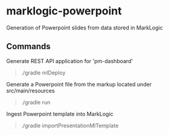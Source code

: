# marklogic-powerpoint
Generation of Powerpoint slides from data stored in MarkLogic

## Commands

Generate REST API application for 'pm-dashboard'
 > ./gradle mlDeploy 

Generate a Powerpoint file from the markup located under src/main/resources
 > ./gradle run

Ingest Powerpoint template into MarkLogic
 > ./gradle importPresentationMlTemplate

